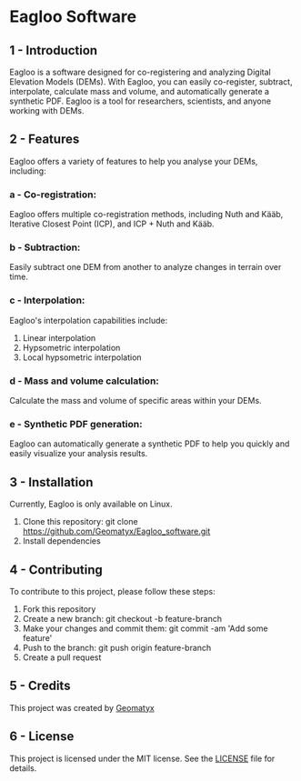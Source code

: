 # Eagloo Software

##  1 - Introduction
Eagloo is a software designed for co-registering and analyzing Digital Elevation Models (DEMs). With Eagloo, you can easily co-register, subtract, interpolate, calculate mass and volume, and automatically generate a synthetic PDF. Eagloo is a tool for researchers, scientists, and anyone working with DEMs.

##  2 - Features
Eagloo offers a variety of features to help you analyse your DEMs, including:

###     a - Co-registration: 
Eagloo offers multiple co-registration methods, including Nuth and Kääb, Iterative Closest Point (ICP), and ICP + Nuth and Kääb.

###     b - Subtraction: 
Easily subtract one DEM from another to analyze changes in terrain over time.

###     c - Interpolation: 
Eagloo's interpolation capabilities include:
  1. Linear interpolation
  2. Hypsometric interpolation
  3. Local hypsometric interpolation

###     d - Mass and volume calculation: 
Calculate the mass and volume of specific areas within your DEMs.

###     e - Synthetic PDF generation: 
Eagloo can automatically generate a synthetic PDF to help you quickly and easily visualize your analysis results.

##  3 - Installation
Currently, Eagloo is only available on Linux.
  1. Clone this repository: git clone https://github.com/Geomatyx/Eagloo_software.git
  2. Install dependencies

##  4 - Contributing
To contribute to this project, please follow these steps:

  1. Fork this repository
  2. Create a new branch: git checkout -b feature-branch
  3. Make your changes and commit them: git commit -am 'Add some feature'
  4. Push to the branch: git push origin feature-branch
  5. Create a pull request

##  5 - Credits
This project was created by [Geomatyx](https://geomatyx.com)

##  6 - License
This project is licensed under the MIT license. See the [LICENSE](/LICENSE) file for details.
